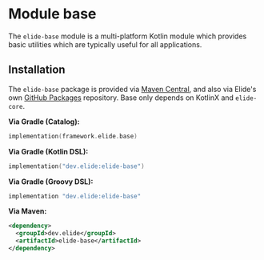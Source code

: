 # Module base

The `elide-base` module is a multi-platform Kotlin module which provides basic utilities which are typically useful for
all applications.

## Installation

The `elide-base` package is provided via [Maven Central][0], and also via Elide's own [GitHub Packages][1] repository.
Base only depends on KotlinX and `elide-core`.

**Via Gradle (Catalog):**
```kotlin
implementation(framework.elide.base)
```

**Via Gradle (Kotlin DSL):**
```kotlin
implementation("dev.elide:elide-base")
```

**Via Gradle (Groovy DSL):**
```kotlin
implementation "dev.elide:elide-base"
```

**Via Maven:**
```xml
<dependency>
  <groupId>dev.elide</groupId>
  <artifactId>elide-base</artifactId>
</dependency>
```

[0]: https://search.maven.org/search?q=g:dev.elide%20AND%20a:elide-base
[1]: https://github.com/orgs/elide-dev/packages?ecosystem=maven&q=core&tab=packages&ecosystem=maven&q=elide-base
